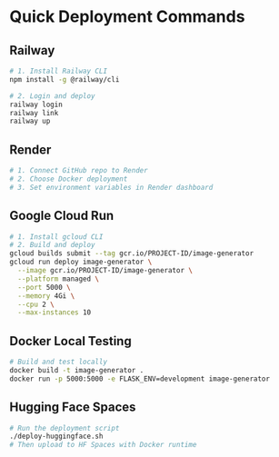 # Quick Deployment Commands

## Railway
```bash
# 1. Install Railway CLI
npm install -g @railway/cli

# 2. Login and deploy
railway login
railway link
railway up
```

## Render
```bash
# 1. Connect GitHub repo to Render
# 2. Choose Docker deployment
# 3. Set environment variables in Render dashboard
```

## Google Cloud Run
```bash
# 1. Install gcloud CLI
# 2. Build and deploy
gcloud builds submit --tag gcr.io/PROJECT-ID/image-generator
gcloud run deploy image-generator \
  --image gcr.io/PROJECT-ID/image-generator \
  --platform managed \
  --port 5000 \
  --memory 4Gi \
  --cpu 2 \
  --max-instances 10
```

## Docker Local Testing
```bash
# Build and test locally
docker build -t image-generator .
docker run -p 5000:5000 -e FLASK_ENV=development image-generator
```

## Hugging Face Spaces
```bash
# Run the deployment script
./deploy-huggingface.sh
# Then upload to HF Spaces with Docker runtime
```
